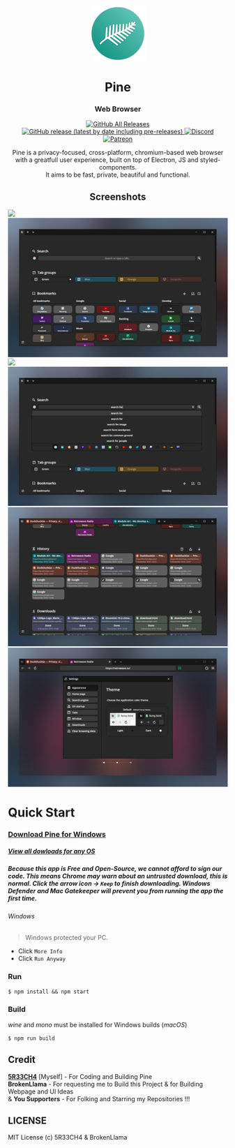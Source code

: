 <p align="center">
  <img src="/imgs/icon128.png">
</p>
<h1 align="center">Pine</h1>
<h3 align="center">Web Browser</h3>

<p align="center">
  <a href="https://github.com/5R33CH4/Pine/releases">
    <img alt="GitHub All Releases" src="https://img.shields.io/github/downloads/ModuleArt/ferny/total">
    <img alt="GitHub release (latest by date including pre-releases)" src="https://img.shields.io/github/v/release/moduleart/ferny?include_prereleases">
  </a>
  <a alt="Discord channel" href="https://discord.gg/hSZDfYq">
    <img alt="Discord" src="https://img.shields.io/discord/625641944105877504?color=%237289DA&label=discord">
  </a>
  <a alt="Buy ma a coffee" href="https://www.patreon.com/">
    <img alt="Patreon" src="https://img.shields.io/badge/donate-patreon-%23E85B46">
  </a>
</p>

<p align="center">
  Pine is a privacy-focused, cross-platform, chromium-based web browser<br>
  with a greatfull user experience, built on top of Electron, JS and styled-components.<br>
  It aims to be fast, private, beautiful and functional.
</p>

<h2 align="center">Screenshots</h2>
<img src="/docs/imgs/ferny/tab.png">
<img src="/docs/imgs/ferny/overlay.png">
<img src="/docs/imgs/ferny/darkmode.png">
<img src="/docs/imgs/ferny/search.png">
<img src="/docs/imgs/ferny/history.png">
<img src="/docs/imgs/ferny/settings.png">

</p>

# Quick Start

### [Download Pine for Windows](https://github.com/5R33CH4/Pine/releases/latest/download/Pine-Setup.exe)
##### [View all dowloads for any OS](https://github.com/5R33CH4/OneShot/releases/latest)


##### _Because this app is Free and Open-Source, we cannot afford to sign our code. This means Chrome may warn about an untrusted download, this is normal. Click the arrow icon -> `Keep` to finish downloading. Windows Defender and Mac Gatekeeper will prevent you from running the app the first time._

###### Windows

> Windows protected your PC.

- Click `More Info`
- Click `Run Anyway`


### Run

```
$ npm install && npm start
```

### Build

_wine_ and _mono_ must be installed for Windows builds (_macOS_)

```
$ npm run build
```

## Credit

[**5R33CH4**](https://5r33ch4.github.io/) [Myself]  - For Coding and Building Pine <br>
**BrokenLlama** - For requesting me to Build this Project & for Building Webpage and UI Ideas <br>
& **You Supporters** - For Folking and Starring my Repositories !!! <br>


## LICENSE
MIT License (c) 5R33CH4 & BrokenLlama
